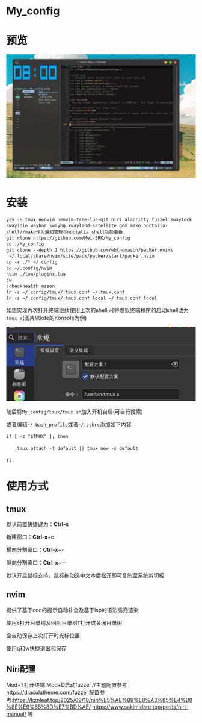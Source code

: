 # My_config

# 预览

![预览图片.png](./预览图片.png)

# 安装

```shell
yay -S tmux neovim neovim-tree-lua-git niri alacritty fuzzel swaylock swayidle waybar swaybg xwayland-satellite gdm mako noctalia-shell//mako作为通知管理与noctalia shell功能重叠
git clone https://github.com/Mel-SRK/My_config
cd ./My_config
git clone --depth 1 https://github.com/wbthomason/packer.nvim\
 ~/.local/share/nvim/site/pack/packer/start/packer.nvim
cp -r ./* ~/.config
cd ~/.config/nvim
nvim ./lua/plugins.lua
:w
:checkhealth mason
ln -s ~/.config/tmux/.tmux.conf ~/.tmux.conf
ln -s ~/.config/tmux/.tmux.conf.local ~/.tmux.conf.local
```

如想实现再次打开终端继续使用上次的shell,可将虚拟终端程序的启动shell改为`tmux a`(图片以kde的Konsole为例)

![预览图片2.png](./预览图片2.png)

随后将`My_config/tmux/tmux.sh`加入开机自启(可自行搜索)

或者编辑`~/.bash_profile`或者`~/.zshrc`添加如下内容

```shell
if [ -z "$TMUX" ]; then

    tmux attach -t default || tmux new -s default

fi
```

# 使用方式

## tmux

默认前置快捷键为：**Ctrl-x**

新建窗口：**Ctrl-x**+c

横向分割窗口：**Ctrl-x**+-

纵向分割窗口：**Ctrl-x**+—

默认开启鼠标支持，鼠标拖动选中文本后松开即可复制至系统剪切板

## nvim

提供了基于coc的提示自动补全及基于lsp的语法高亮渲染

使用`t`打开目录树及回到目录树`T`打开或关闭目录树

会自动保存上次打开时光标位置

使用q和w快捷退出和保存

## Niri配置
Mod+T打开终端
Mod+D启动fuzzel //主题配置参考https://draculatheme.com/fuzzel
配置参考:https://kznleaf.top/2025/09/18/niri%E5%AE%89%E8%A3%85%E4%B8%8E%E9%85%8D%E7%BD%AE/
https://www.sakimidare.top/posts/niri-manual/
等